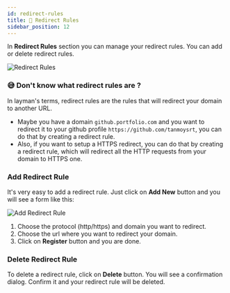 ```yaml
---
id: redirect-rules
title: 🔄 Redirect Rules
sidebar_position: 12
---
```


In **Redirect Rules** section you can manage your redirect rules. You can add or delete redirect rules.

![Redirect Rules](/assets/1.x.x/redirect-rule-list.png)

### 😅 Don't know what redirect rules are ?
In layman's terms, redirect rules are the rules that will redirect your domain to another URL.

- Maybe you have a domain `github.portfolio.com` and you want to redirect it to your github profile `https://github.com/tanmoysrt`, you can do that by creating a redirect rule.
- Also, if you want to setup a HTTPS redirect, you can do that by creating a redirect rule, which will redirect all the HTTP requests from your domain to HTTPS one.

### Add Redirect Rule
It's very easy to add a redirect rule. Just click on **Add New** button and you will see a form like this:

![Add Redirect Rule](/assets/2.0.x/create-redirect-rule.png)

1. Choose the protocol (http/https) and domain you want to redirect.
2. Choose the url where you want to redirect your domain.
3. Click on **Register** button and you are done.

### Delete Redirect Rule
To delete a redirect rule, click on **Delete** button. You will see a confirmation dialog. Confirm it and your redirect rule will be deleted.
